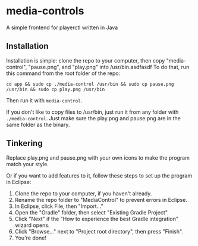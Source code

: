 # media-controls
A simple frontend for playerctl written in Java

## Installation
Installation is simple: clone the repo to your computer, then 
copy "media-control", "pause.png", and "play.png" into /usr/bin.asdfasdf
To do that, run this command from the root folder of the repo:

`cd app && sudo cp ./media-control /usr/bin && sudo cp pause.png /usr/bin && sudo cp play.png /usr/bin`

Then run it with `media-control`.

If you don't like to copy files to /usr/bin, just run it from any folder with `./media-control`. Just make sure the play.png and pause.png are in the same folder as the binary.

## Tinkering
Replace play.png and pause.png with your own icons to make the program match your style.

Or if you want to add features to it, follow these steps to set up the program in Eclipse:
1. Clone the repo to your computer, if you haven't already.
2. Rename the repo folder to "MediaControl" to prevent errors in Eclipse.
3. In Eclipse, click File, then "Import..."
4. Open the "Gradle" folder, then select "Existing Gradle Project".
5. Click "Next" if the "How to experience the best Gradle integration" wizard opens.
6. Click "Browse..." next to "Project root directory", then press "Finish".
7. You're done!
